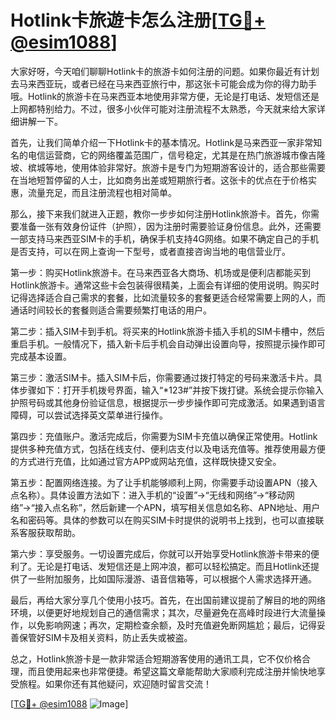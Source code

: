 # Hotlink卡旅遊卡怎么注册[[TG💪+ @esim1088](https://t.me/s/esim1088)]

大家好呀，今天咱们聊聊Hotlink卡的旅游卡如何注册的问题。如果你最近有计划去马来西亚玩，或者已经在马来西亚旅行中，那这张卡可能会成为你的得力助手哦。Hotlink的旅游卡在马来西亚本地使用非常方便，无论是打电话、发短信还是上网都特别给力。不过，很多小伙伴可能对注册流程不太熟悉，今天就来给大家详细讲解一下。

首先，让我们简单介绍一下Hotlink卡的基本情况。Hotlink是马来西亚一家非常知名的电信运营商，它的网络覆盖范围广，信号稳定，尤其是在热门旅游城市像吉隆坡、槟城等地，使用体验非常好。旅游卡是专门为短期游客设计的，适合那些需要在当地短暂停留的人士，比如商务出差或短期旅行者。这张卡的优点在于价格实惠，流量充足，而且注册流程也相对简单。

那么，接下来我们就进入正题，教你一步步如何注册Hotlink旅游卡。首先，你需要准备一张有效身份证件（护照），因为注册时需要验证身份信息。此外，还需要一部支持马来西亚SIM卡的手机，确保手机支持4G网络。如果不确定自己的手机是否支持，可以在网上查询一下型号，或者直接咨询当地的电信营业厅。

第一步：购买Hotlink旅游卡。在马来西亚各大商场、机场或是便利店都能买到Hotlink旅游卡。通常这些卡会包装得很精美，上面会有详细的使用说明。购买时记得选择适合自己需求的套餐，比如流量较多的套餐更适合经常需要上网的人，而通话时间较长的套餐则适合需要频繁打电话的用户。

第二步：插入SIM卡到手机。将买来的Hotlink旅游卡插入手机的SIM卡槽中，然后重启手机。一般情况下，插入新卡后手机会自动弹出设置向导，按照提示操作即可完成基本设置。

第三步：激活SIM卡。插入SIM卡后，你需要通过拨打特定的号码来激活卡片。具体步骤如下：打开手机拨号界面，输入“*123#”并按下拨打键。系统会提示你输入护照号码或其他身份验证信息，根据提示一步步操作即可完成激活。如果遇到语言障碍，可以尝试选择英文菜单进行操作。

第四步：充值账户。激活完成后，你需要为SIM卡充值以确保正常使用。Hotlink提供多种充值方式，包括在线支付、便利店支付以及电话充值等。推荐使用最方便的方式进行充值，比如通过官方APP或网站充值，这样既快捷又安全。

第五步：配置网络连接。为了让手机能够顺利上网，你需要手动设置APN（接入点名称）。具体设置方法如下：进入手机的“设置”→“无线和网络”→“移动网络”→“接入点名称”，然后新建一个APN，填写相关信息如名称、APN地址、用户名和密码等。具体的参数可以在购买SIM卡时提供的说明书上找到，也可以直接联系客服获取帮助。

第六步：享受服务。一切设置完成后，你就可以开始享受Hotlink旅游卡带来的便利了。无论是打电话、发短信还是上网冲浪，都可以轻松搞定。而且Hotlink还提供了一些附加服务，比如国际漫游、语音信箱等，可以根据个人需求选择开通。

最后，再给大家分享几个使用小技巧。首先，在出国前建议提前了解目的地的网络环境，以便更好地规划自己的通信需求；其次，尽量避免在高峰时段进行大流量操作，以免影响网速；再次，定期检查余额，及时充值避免断网尴尬；最后，记得妥善保管好SIM卡及相关资料，防止丢失或被盗。

总之，Hotlink旅游卡是一款非常适合短期游客使用的通讯工具，它不仅价格合理，而且使用起来也非常便捷。希望这篇文章能帮助大家顺利完成注册并愉快地享受旅程。如果你还有其他疑问，欢迎随时留言交流！

[[TG💪+ @esim1088](https://t.me/s/esim1088) ![Image](https://i.postimg.cc/4NQfJmqS/Snipaste-2025-05-13-00-14-12.png)]
